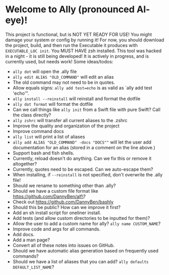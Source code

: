 # Welcome to Ally (pronounced Al-eye)!
This project is functional, but is NOT YET READY FOR USE! You might damage your system or config by running it! For now, you should download the project, build, and then run the Executable it produces with `EXECUTABLE_LOC init`. You MUST HAVE zsh installed. This tool was hacked in a night - it is still being developed! It is actively in progress, and is currently used, but needs work!
Some ideas/todos:
- `ally dot` will open the .ally file
- `ally edit ALIAS "OLD_COMMAND"` will edit an alias
- The old command may not need to be in quotes.
- Allow equals signs: `ally add test=echo` is as valid as `ally add test 'echo'".
- `ally install --reinstall` will reinstall and format the dotfile
- `ally dot format` will format the dotfile
- Can we call things like `ally init` from a Swift file with pure Swift? Call the class directly?
- `ally zshrc` will transfer all current aliases to the .zshrc
- Improve the quality and organization of the project
- Improve command docs
- `ally list` will print a list of aliases
- `ally add ALIAS "OLD_COMMAND" -docs "DOCS""` will let the user add documentation for an alias (stored in a comment on the line above.)
- Support bash and fish shells.
- Currently, reload doesn't do anything. Can we fix this or remove it altogether?
- Currently, quotes need to be escaped. Can we auto-escape them?
- When installing, if `--reinstall` is not specified, don't overwrite the .ally file!
- Should we rename to something other than .ally?
- Should we have a custom file format like https://github.com/DannyBen/alf\?
- Check out https://github.com/DannyBen/bashly
- Should this be public? How can we improve it first?
- Add an sh install script for oneliner install.
- Add tests (and allow custom directories to be inputted for them)?
- Allow the user to add a custom name for ally? `ally name CUSTOM_NAME`?
- Improve code and args for all commands.
- Add docs.
- Add a man page?
- Convert all of these notes into issues on GitHub.
- Should we have automatic alias generation based on frequently used commands?
- Should we have a list of aliases that you can add? `ally defaults DEFAULT_LIST_NAME`?
